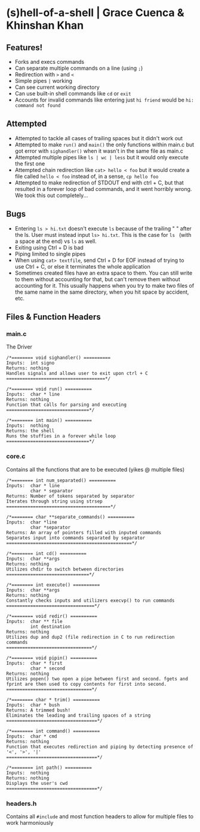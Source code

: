 # (s)hell-of-a-shell | Grace Cuenca & Khinshan Khan

## Features!
- Forks and execs commands
- Can separate multiple commands on a line (using `;`)
- Redirection with `>` and `<`
- Simple pipes `|` working
- Can see current working directory
- Can use built-in shell commands like `cd` or `exit`
- Accounts for invalid commands like entering just `hi friend` would be `hi: command not found`

## Attempted
- Attempted to tackle all cases of trailing spaces but it didn't work out
- Attempted to make `run()` and `main()` the only functions within main.c but got error with `sighandler()` when it wasn't in the same file as main.c
- Attempted multiple pipes like `ls | wc | less` but it would only execute the first one
- Attempted chain redirection like `cat> hello < foo` but it would create a file called `hello < foo` instead of, in a sense, `cp hello foo` 
- Attempted to make redirection of STDOUT end with ctrl + C, but that resulted in a forever loop of bad commands, and it went horribly wrong. We took this out completely...

## Bugs
- Entering `ls > hi.txt` doesn't execute `ls` because of the trailing " " after the ls. User must instead input `ls> hi.txt`. This is the case for `ls ` (with a space at the end) vs `ls` as well.
- Exiting using Ctrl + D is bad
- Piping limited to single pipes
- When using `cat> textfile`, send Ctrl + D for EOF instead of trying to use Ctrl + C, or else it terminates the whole application
- Sometimes created files have an extra space to them. You can still write to them without accounting for that, but can't remove them without accounting for it. This usually happens when you try to make two files of the same name in the same directory, when you hit space by accident, etc.

## Files & Function Headers
### main.c
The Driver
```
/*======== void sighandler() ==========
Inputs:  int signo
Returns: nothing
Handles signals and allows user to exit upon ctrl + C
=====================================*/

/*======== void run() ==========
Inputs:  char * line
Returns: nothing
Function that calls for parsing and executing
===============================*/

/*======== int main() ==========
Inputs:  nothing
Returns: the shell
Runs the stuffies in a forever while loop
===============================*/
```

### core.c
Contains all the functions that are to be executed (yikes @ multiple files)
```
/*======== int num_separated() ==========
Inputs:  char * line
         char * separator
Returns: Number of tokens separated by separator
Iterates through string using strsep
=======================================*/

/*======== char **separate_commands() ==========
Inputs:  char *line
         char *separator
Returns: An array of pointers filled with inputed commands
Separates input into commands separated by separator
===============================================*/

/*======== int cd() ==========
Inputs:  char **args
Returns: nothing
Utilizes chdir to switch between directories
===============================*/

/*======== int execute() ==========
Inputs:  char **args
Returns: nothing
Constantly checks inputs and utilizers execvp() to run commands
=================================*/

/*======== void redir() ==========
Inputs:  char ** file
         int destination
Returns: nothing
Utilizes dup and dup2 (file redirection in C to run redirection commands
================================*/

/*======== void pipin() ==========
Inputs:  char * first
         char * second
Returns: nothing
Utilizes popen() two open a pipe between first and second. fgets and fprint are then used to copy contents for first into second.
================================*/

/*======== char * trim() ==========
Inputs:  char * bush
Returns: A trimmed bush!
Eliminates the leading and trailing spaces of a string
==================================*/

/*======== int command() ==========
Inputs:  char * cmd
Returns: nothing
Function that executes redirection and piping by detecting presence of '<', '>', '|'
==================================*/

/*======== int path() ==========
Inputs:  nothing
Returns: nothing
Displays the user's cwd
==================================*/
```

### headers.h
Contains all `#include` and most function headers to allow for multiple files to work harmoniously 
